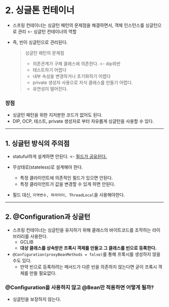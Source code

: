 # 2. 싱글톤 컨테이너

- 스프링 컨테이너는 싱글턴 패턴의 문제점을 해결하면서, 객체 인스턴스를 싱글턴으로 관리 <- 싱글턴 컨테이너의 역할

- 즉, 빈이 싱글턴으로 관리된다.

  > 싱글턴 패턴의 문제점
  >
  > - 의존관계가 구체 클래스에 의존한다. <- dip위반
  > - 테스트하기 어렵다
  > - 내부 속성을 변경하거나 초기화하기 어렵다
  > - private 생성자 사용으로 자식 클래스를 만들기 어렵다.
  > - 유연성이 떨어진다.

### 장점

-  싱글턴 패턴을 위한 지저분한 코드가 없어도 된다.
-  DIP, OCP, 테스트, private 생성자로 부터 자유롭게 싱글턴을 사용할 수 있다.

---

## 1. 싱글턴 방식의 주의점

- statuful하게 설계하면 안된다. <- <u>필드가 공유된다.</u>
- 무상태로(stateless)로 설계해야 한다.
    - 특정 클라이언트에 의존적인 필드가 있으면 안된다.
    - 특정 클라이언트가 값을 변경할 수 있게 하면 안된다.

- 필드 대신, `지역변수, 파라미터, ThreadLocal`을 사용해야한다.

---

## 2. @Configuration과 싱글턴

- 스프링 컨테이너는 싱글턴을 유지하기 위해 클래스의 바이트코드를 조작하는 라이브러리를 사용한다.
    - GCLIB
    - **대상 클래스를 상속받은 프록시 객체를 만들고 그 클래스를 빈으로 등록한다.**
- `@Configuration(proxyBeanMethods = false)`를 통해 프록시를 생성하지 않을 수도 있다.
    - 만약 빈으로 등록하려는 메서드가 다른 빈을 의존하지 않는다면 굳이 프록시 객체를 만들 필요없다.

### @Configuration을 사용하지 않고 @Bean만 적용하면 어떻게 될까?

- 싱글턴을 보장하지 않는다.

  

  

